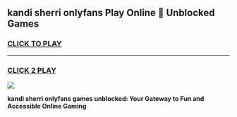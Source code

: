 
## kandi sherri onlyfans Play Online 👋 Unblocked Games
<h3>
<a href="https://premium.freeplayer.one?title=kandi_sherri_onlyfans&ref=19F">CLICK TO PLAY</a></h3>
<hr>

<h3>
<a href="https://premium.freeplayer.one?title=kandi_sherri_onlyfans&ref=19F">CLICK 2 PLAY</a>
  
</h3>

<a href="https://premium.freeplayer.one?title=kandi_sherri_onlyfans&ref=19F"><img src="https://clearcache.store/games.png"></a>


**kandi sherri onlyfans games unblocked: Your Gateway to Fun and Accessible Online Gaming**
